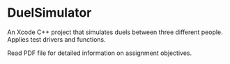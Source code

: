 # DuelSimulator
An Xcode C++ project that simulates duels between three different people. Applies test drivers and functions.

Read PDF file for detailed information on assignment objectives.
